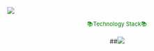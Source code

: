 



<img src="https://capsule-render.vercel.app/api?type=Waving&color=timeGradient&height=300&section=header&text=HI%20THERE&fontSize=90" />
<p align ="center">
  <font size="2em" color="green">
📚Technology Stack📚 
   </font> 
  <br/> 
  <br/>
  ##<img src="https://img.shields.io/badge/Flutter-3766AB?style=flat-square&logo=Flutter&logoColor=white"/></a>
  </p>


